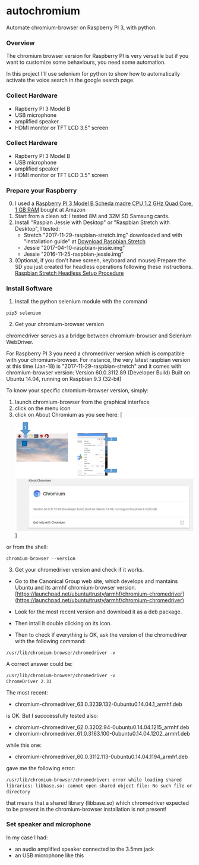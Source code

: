 # autochromium

Automate chromium-browser on Raspberry PI 3, with python.

### Overview
The chromium browser version for Raspberry PI is very versatile but if you want to customize some behaviours, you need some automation.

In this project I'll use selenium for python to show how to automatically activate the voice search in the google search page.

### Collect Hardware
- Rapberry PI 3 Model B
- USB microphone
- amplified speaker
- HDMI monitor or TFT LCD 3.5" screen

### Collect Hardware
- Rapberry PI 3 Model B
- USB microphone
- amplified speaker
- HDMI monitor or TFT LCD 3.5" screen

### Prepare your Raspberry
0. I used a [Raspberry PI 3 Model B Scheda madre CPU 1.2 GHz Quad Core, 1 GB RAM](https://www.amazon.it/gp/product/B01CD5VC92/ref=oh_aui_search_detailpage?ie=UTF8&psc=1) bought at Amazon
1. Start from a clean sd: I tested 8M and 32M SD Samsung cards.
2. Install "Raspian Jessie with Desktop" or "Raspbian Stretch with Desktop", I tested:
   - Stretch "2017-11-29-raspbian-stretch.img" downloaded and with "installation guide" at [Download Raspbian Stretch](https://www.raspberrypi.org/downloads/raspbian/)
   - Jessie "2017-04-10-raspbian-jessie.img"
   - Jessie "2016-11-25-raspbian-jessie.img"
3. (Optional, if you don't have screen, keyboard and mouse) Prepare the SD you just created for headless operations following these instructions. [
Raspbian Stretch Headless Setup Procedure](https://www.raspberrypi.org/forums/viewtopic.php?t=191252) 

### Install Software

1. Install the python selenium module with the command
```
pip3 selenium
```

2. Get your chromium-browser version

chromedriver serves as a bridge between chromium-browser and Selenium WebDriver.

For Raspberry PI 3 you need a chromedriver version which is compatible with your chromium-browser.
For instance, the very latest raspbian version at this time (Jan-18) is "2017-11-29-raspbian-stretch" and it comes with chromium-browser version: 
Version 60.0.3112.89 (Developer Build) Built on Ubuntu 14.04, running on Raspbian 9.3 (32-bit)

To know your specific chromium-browser version, simply:
1. launch chromium-browser from the graphical interface 
2. click on the menu icon
3. click on About Chromium as you see here:
[![](https://github.com/guido57/autochromium/blob/master/chromium-browser-v.PNG)]

or from the shell:
```
chromium-browser --version
```

3. Get your chromedriver version and check if it works.

- Go to the Canonical Group web site, which develops and mantains Ubuntu and its armhf chromium-browser version. 
[https://launchpad.net/ubuntu/trusty/armhf/chromium-chromedriver](https://launchpad.net/ubuntu/trusty/armhf/chromium-chromedriver)

- Look for the most recent version and download it as a deb package.
- Then intall it double clicking on its icon.
- Then to check if everything is OK, ask the version of the chromedriver with the following command:
```
/usr/lib/chromium-browser/chromedriver -v
```
A correct answer could be:
```
/usr/lib/chromium-browser/chromedriver -v
ChromeDriver 2.33
```

The most recent:
- chromium-chromedriver_63.0.3239.132-0ubuntu0.14.04.1_armhf.deb

is OK. But I succcessfully tested also:
- chromium-chromedriver_62.0.3202.94-0ubuntu0.14.04.1215_armhf.deb
- chromium-chromedriver_61.0.3163.100-0ubuntu0.14.04.1202_armhf.deb

while this one:
- chromium-chromedriver_60.0.3112.113-0ubuntu0.14.04.1194_armhf.deb 

gave me the following error:
```
/usr/lib/chromium-browser/chromedriver: error while loading shared libraries: libbase.so: cannot open shared object file: No such file or directory
```
that means that a shared library (libbase.so) which chromedriver expected to be present in the chromium-browser installation is not present!


### Set speaker and microphone
In my case I had:
- an audio amplified speaker connected to the 3.5mm jack
- an USB microphone like this



